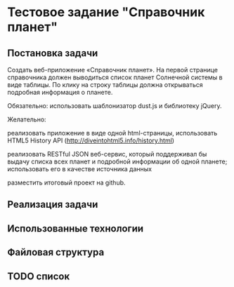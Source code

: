 Тестовое задание "Справочник планет"
===============

Постановка задачи
------------------------------------
Создать веб-приложение «Справочник планет». На первой странице справочника должен выводиться список планет Солнечной системы в виде таблицы. По клику на строку таблицы должна открываться подробная информация о планете.

Обязательно: использовать шаблонизатор dust.js и библиотеку jQuery.

Желательно:

реализовать приложение в виде одной html-страницы, использовать HTML5 History API (http://diveintohtml5.info/history.html)

реализовать RESTful JSON веб-сервис, который поддерживал бы выдачу списка всех планет и подробной информации об одной планете; использовать его в качестве источника данных

разместить итоговый проект на github.


Реализация задачи
------------------------------------

Использованные технологии
------------------------------------

Файловая структура
------------------------------------

TODO список
------------------------------------ 
